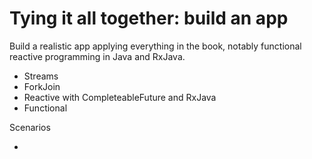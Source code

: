 # Tying it all together: build an app

Build a realistic app applying everything in the book, notably functional reactive programming in Java and RxJava.

- Streams
- ForkJoin
- Reactive with CompleteableFuture and RxJava
- Functional

Scenarios

- 
